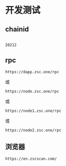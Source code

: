 # 开发测试

## chainid
```

20212

```
## rpc

```
https://dapp.zsc.one/rpc

```
或

```
https://node.zsc.one/rpc

```
或

```
https://node1.zsc.one/rpc 

```
或

```
https://node2.zsc.one/rpc

```

## 浏览器

```
https://en.zscscan.com/

```
